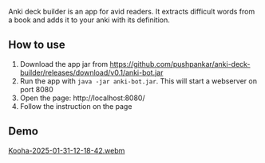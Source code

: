Anki deck builder is an app for avid readers. It extracts difficult words from a book and adds it to your anki with its definition.

## How to use
1. Download the app jar from https://github.com/pushpankar/anki-deck-builder/releases/download/v0.1/anki-bot.jar
2. Run the app with `java -jar anki-bot.jar`. This will start a webserver on port 8080
3. Open the page: http://localhost:8080/
4. Follow the instruction on the page

## Demo
[Kooha-2025-01-31-12-18-42.webm](https://github.com/user-attachments/assets/73707900-1068-44b8-bdfd-df59af7177fb)

